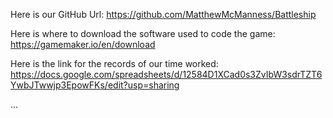 Here is our GitHub Url: https://github.com/MatthewMcManness/Battleship

Here is where to download the software used to code the game: https://gamemaker.io/en/download

Here is the link for the records of our time worked: https://docs.google.com/spreadsheets/d/12584D1XCad0s3ZvIbW3sdrTZT6YwbJTwwjp3EpowFKs/edit?usp=sharing


...
